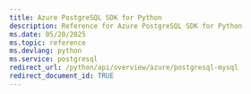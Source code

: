 ```yaml
---
title: Azure PostgreSQL SDK for Python
description: Reference for Azure PostgreSQL SDK for Python
ms.date: 05/20/2025
ms.topic: reference
ms.devlang: python
ms.service: postgresql
redirect_url: /python/api/overview/azure/postgresql-mysql
redirect_document_id: TRUE
---
```

